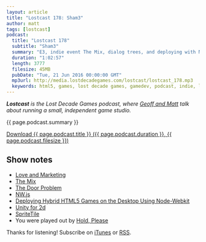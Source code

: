 ```yaml
---
layout: article
title: "Lostcast 178: Sham3"
author: matt
tags: [lostcast]
podcast:
  title: "Lostcast 178"
  subtitle: "Sham3"
  summary: "E3, indie event The Mix, dialog trees, and deploying with NW.js."
  duration: "1:02:57"
  length: 3777
  filesize: 45MB
  pubDate: "Tue, 21 Jun 2016 00:00:00 GMT"
  mp3url: http://media.lostdecadegames.com/lostcast/lostcast_178.mp3
  keywords: html5, games, lost decade games, gamedev, podcast, indie, lostcast
---
```

_**Lostcast** is the Lost Decade Games podcast, where [Geoff and Matt](/about/) talk about running a small, independent game studio._

{{ page.podcast.summary }}

<a class="download-podcast" href="{{ page.podcast.mp3url }}">
	Download {{ page.podcast.title }} ({{ page.podcast.duration }}, {{ page.podcast.filesize }})
</a>

## Show notes

* [Love and Marketing](http://www.lostdecadegames.com/lostcast-66/)
* [The Mix](https://twitter.com/indieexchange)
* [The Door Problem](http://www.lizengland.com/blog/2014/04/the-door-problem/)
* [NW.js](http://nwjs.io/)
* [Deploying Hybrid HTML5 Games on the Desktop Using Node-Webkit](https://software.intel.com/en-us/html5/hub/blogs/deploying-hybrid-html5-games-on-the-desktop-using-node-webkit)
* [Unity for 2d](https://unity3d.com/learn/tutorials/topics/2d-game-creation)
* [SpriteTile](https://www.assetstore.unity3d.com/en/#!/content/13794)
* You were played out by [Hold, Please](https://joshuamorse.bandcamp.com/track/hold-please)

Thanks for listening! Subscribe on [iTunes](http://itunes.apple.com/us/podcast/lostcast/id481950724) or [RSS](/lostcast.xml).
